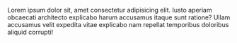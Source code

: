 Lorem ipsum dolor sit, amet consectetur adipisicing elit.
Iusto aperiam obcaecati architecto explicabo harum accusamus itaque sunt ratione?
Ullam accusamus velit expedita vitae explicabo nam repellat temporibus doloribus aliquid corrupti!
